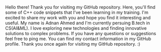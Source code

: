 Hello there! Thank you for visiting my GitHub repository. Here, you'll find some of C++ code snippets that I've been learning in my training.
I'm excited to share my work with you and hope you find it interesting and useful.
My name is Adnan Ahmed and I'm currently persuing B.tech in CS(AI&ML).
I love exploring new technologies and finding innovative solutions to complex problems.
If you have any questions or suggestions feel free to ping me. You can find my contact information in my GitHub profile.
Thank you once again for visiting my GitHub repository. :) 
